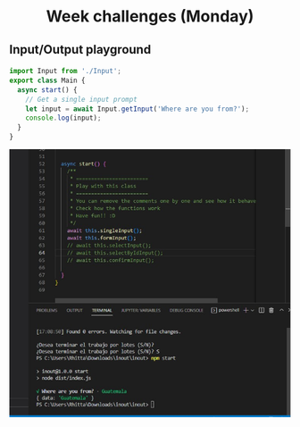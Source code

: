 <h1 align="center">Week challenges (Monday)</h1>

## Input/Output playground

```javascript
import Input from './Input';
export class Main {
  async start() {
    // Get a single input prompt
    let input = await Input.getInput('Where are you from?');
    console.log(input);
  }
}
```
![alt text](/src/technologies/week7/Tuesday/inputoutput.jpg "Input/Output")
